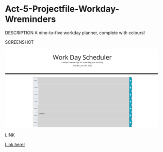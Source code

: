 # Act-5-Projectfile-Workday-Wreminders

DESCRIPTION
A nine-to-five workday planner, complete with colours!

SCREENSHOT

![alt text](Assets\screenshot\screenshot.png)

LINK

<a href="https://mbrandt6789.github.io/Act-5-Projectfile-Workday-Wreminders/">Link here!</a>